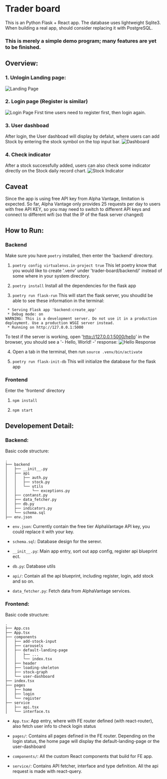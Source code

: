 # Trader board

This is an Python Flask + React app. The database uses lightweight Sqlite3. When building a real app, should consider replacing it with
PostgreSQL.

### This is merely a simple demo program; many features are yet to be finished.

## Overview:

### 1. Unlogin Landing page:
  ![Landing Page](./images/default-home.png)

### 2. Login page (Register is similar)
  ![Login Page](./images/login.png)
  First time users need to register first, then login again.

### 3. User dashboad
  After login, the User dashboad will display by defalut, where users can add Stock by entering the stock symbol on the top input bar.
  ![Dashboard](./images/dashboard.png)

### 4. Check indicator
  After a stock successfully added, users can also check some indicator directly on the Stock daily record chart.
  ![Stock Indicator](./images/indicator.png)

## Caveat
  Since the app is using free API key from Alpha Vantage, limitation is expected.
  So far, Alpha Vantage only provides 25 requests per day to users with free API KEY, so you may need to switch to different API keys and connect to different wifi (so that the IP of the flask server changed)

## How to Run:

### Backend

Make sure you have `poetry` installed, then enter the 'backend' directory.

1. `poetry config virtualenvs.in-project true`
This let poetry know that you would like to create '.venv' under 'trader-board/backend/' instead of some where in your system directory.

2. `poetry install`
Install all the dependencies for the flask app

3. `poetry run flask-run`
This will start the flask server, you shoudld be able to see these information in the terminal:
```
 * Serving Flask app 'backend:create_app'
 * Debug mode: on
WARNING: This is a development server. Do not use it in a production deployment. Use a production WSGI server instead.
 * Running on http://127.0.0.1:5000
```
To test if the server is working, open 'http://127.0.0.1:5000/hello' in the browser, you should see a '- Hello, World! -' response:
![Hello Response](./images/hello.png)

4. Open a tab in the terminal, then run `source .venv/bin/activate`

5. `poetry run flask-init-db`
This will initialize the database for the flask app

### Frontend

Enter the 'frontend' directory

1. `npm install`

2. `npm start`


## Developement Detail:

### Backend: 

Basic code structure:
```
.
├── backend
│   ├── __init__.py
│   ├── api
│   │   ├── auth.py
│   │   ├── stock.py
│   │   └── utils
│   │       └── exceptions.py
│   ├── contanst.py
│   ├── data_fetcher.py
│   ├── db.py
│   ├── indicators.py
│   └── schema.sql
├── env.json
```

  - `env.json`: Currently contain the free tier AlphaVantage API key, you could replace it with your key.

  - `schema.sql`: Database design for the serevr.

  - `__init__.py`: Main app entry, sort out app config, register api blueprint ect.

  - `db.py`: Database utils

  - `api/`: Contain all the api blueprint, including register, login, add stock and so on.

  - `data_fetcher.py`: Fetch data from AlphaVantage services.

### Frontend:

Basic code structure:
```
.
├── App.css
├── App.tsx
├── components
│   ├── add-stock-input
│   ├── carousels
│   ├── default-landing-page
│   │   ├── ...
│   │   └── index.tsx
│   ├── header
│   ├── loading-skeleton
│   ├── stock-graph
│   └── user-dashboard
├── index.tsx
├── pages
│   ├── home
│   ├── login
│   └── register
├── service
│   ├── api.tsx
│   └── interface.ts
```
 - `App.tsx`: App entry, where with FE router defined (with react-router), also fetch user info to check login status

 - `pages/`: Contains all pages defined in the FE router. Depending on the login status, the home page will display the default-landing-page or the user-dashboard

 - `components/`: All the custom React components that build for FE app.
 
 - `service/`: Contains API fetcher, interface and type definition. All the api request is made with react-query.

